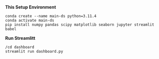 
**This Setup Environment**
```
conda create --name main-ds python=3.11.4
conda activate main-ds
pip install numpy pandas scipy matplotlib seaborn jupyter streamlit babel
```
**Run Streamlitt**

```
/cd dashboard
streamlit run dashboard.py
```

